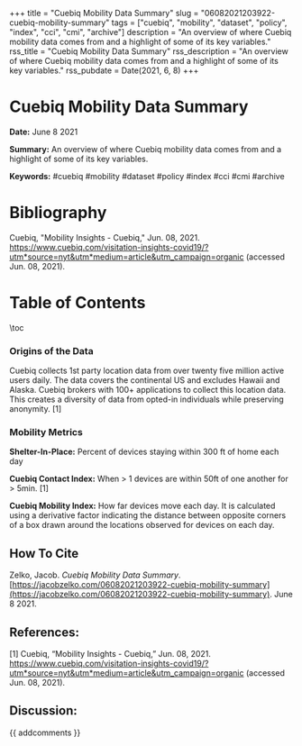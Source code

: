 +++
title = "Cuebiq Mobility Data Summary"
slug = "06082021203922-cuebiq-mobility-summary"
tags = ["cuebiq", "mobility", "dataset", "policy", "index", "cci", "cmi", "archive"]
description = "An overview of where Cuebiq mobility data comes from and a highlight of some of its key variables."
rss_title = "Cuebiq Mobility Data Summary"
rss_description = "An overview of where Cuebiq mobility data comes from and a highlight of some of its key variables."
rss_pubdate = Date(2021, 6, 8)
+++



Cuebiq Mobility Data Summary
=========

**Date:** June 8 2021

**Summary:** An overview of where Cuebiq mobility data comes from and a highlight of some of its key variables.

**Keywords:** #cuebiq #mobility #dataset #policy #index #cci #cmi  #archive

Bibliography
==========

Cuebiq, "Mobility Insights - Cuebiq," Jun. 08, 2021. https://www.cuebiq.com/visitation-insights-covid19/?utm*source=nyt&utm*medium=article&utm_campaign=organic (accessed Jun. 08, 2021).

Table of Contents
=========

\toc

### Origins of the Data

Cuebiq collects 1st party location data from over twenty five million active users daily.  The data covers the continental US and excludes Hawaii and Alaska.  Cuebiq brokers with 100+ applications to collect this location data. This creates a diversity of data from opted-in individuals while preserving anonymity. [1]

### Mobility Metrics

**Shelter-In-Place:** Percent of devices staying within 300 ft of home each day

**Cuebiq Contact Index:** When > 1 devices are within 50ft of one another for > 5min. [1]

**Cuebiq Mobility Index:** How far devices move each day. It is calculated using a derivative factor indicating the distance between opposite corners of a box drawn around the locations observed for devices on each day. 
## How To Cite

 Zelko, Jacob. _Cuebiq Mobility Data Summary_. [https://jacobzelko.com/06082021203922-cuebiq-mobility-summary](https://jacobzelko.com/06082021203922-cuebiq-mobility-summary). June 8 2021.
## References:

[1] Cuebiq, “Mobility Insights - Cuebiq,” Jun. 08, 2021. https://www.cuebiq.com/visitation-insights-covid19/?utm*source=nyt&utm*medium=article&utm_campaign=organic (accessed Jun. 08, 2021).
## Discussion: 

{{ addcomments }}
